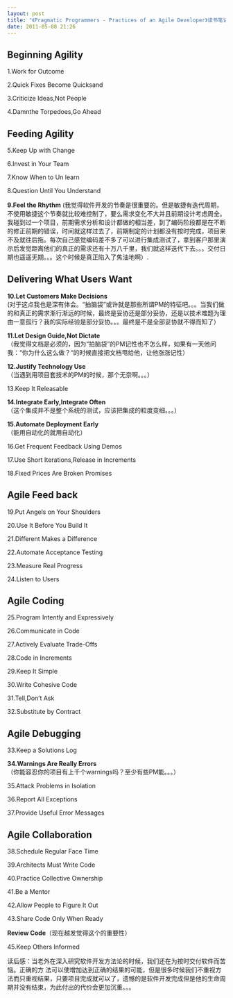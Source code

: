 ```yaml
---
layout: post
title: "《Pragmatic Programmers - Practices of an Agile Developer》读书笔记"
date: 2011-05-08 21:26
---
```

## Beginning Agility

1.Work for Outcome

2.Quick Fixes Become Quicksand

3.Criticize Ideas,Not People

4.Damnthe Torpedoes,Go Ahead

## Feeding Agility

5.Keep Up with Change

6.Invest in Your Team

7.Know When to Un learn

8.Question Until You Understand

**9.Feel the Rhythm**
(我觉得软件开发的节奏是很重要的。但是敏捷有迭代周期，不使用敏捷这个节奏就比较难控制了，要么需求变化不大并且前期设计考虑周全。我碰到过一个项目，前期需求分析和设计都做的相当差，到了编码阶段都是在不断的修正前期的错误，时间就这样过去了，前期制定的计划都没有按时完成，项目来不及就往后拖。每次自己感觉编码差不多了可以进行集成测试了，拿到客户那里演示后发觉距离他们的真正的需求还有十万八千里，我们就这样迭代下去。。。交付日期也遥遥无期。。。这个时候是真正陷入了焦油地啊）.

## Delivering What Users Want

**10.Let Customers Make Decisions**  
(对于这点我也是深有体会。“拍脑袋”或许就是那些所谓PM的特征吧。。。当我们做的和真正的需求渐行渐远的时候，最终是妥协还是部分妥协，还是以技术难题为理由一意孤行？我的实际经验是部分妥协。。。最终是不是全部妥协就不得而知了）

**11.Let Design Guide,Not Dictate**  
（我觉得文档是必须的，因为“拍脑袋”的PM记性也不怎么样，如果有一天他问我：“你为什么这么做？“的时候直接把文档甩给他，让他涨涨记性）

**12.Justify Technology Use**  
（当遇到用项目套技术的PM的时候，那个无奈啊。。。）

13.Keep It Releasable

**14.Integrate Early,Integrate Often**  
（这个集成并不是整个系统的测试，应该把集成的粒度变细。。。）

**15.Automate Deployment Early**  
（能用自动化的就用自动化）

16.Get Frequent Feedback Using Demos

17.Use Short Iterations,Release in Increments

18.Fixed Prices Are Broken Promises

## Agile Feed back

19.Put Angels on Your Shoulders

20.Use It Before You Build It

21.Different Makes a Difference

22.Automate Acceptance Testing

23.Measure Real Progress

24.Listen to Users

## Agile Coding

25.Program Intently and Expressively

26.Communicate in Code

27.Actively Evaluate Trade-Offs

28.Code in Increments

29.Keep It Simple

30.Write Cohesive Code

31.Tell,Don’t Ask

32.Substitute by Contract

## Agile Debugging

33.Keep a Solutions Log

**34.Warnings Are Really Errors**  
（你能容忍你的项目有上千个warnings吗？至少有些PM能。。。）

35.Attack Problems in Isolation

36.Report All Exceptions

37.Provide Useful Error Messages

## Agile Collaboration

38.Schedule Regular Face Time

39.Architects Must Write Code

40.Practice Collective Ownership

41.Be a Mentor

42.Allow People to Figure It Out

43.Share Code Only When Ready

**Review Code**（现在越发觉得这个的重要性）

45.Keep Others Informed


读后感：当老外在深入研究软件开发方法论的时候，我们还在为按时交付软件而苦恼。正确的方 法可以使增加达到正确的结果的可能，但是很多时候我们不重视方法而只重视结果，只要项目完成就可以了，遗憾的是软件开发完成但是他的生命周期并没有结束，为此付出的代价会更加沉重。。。
